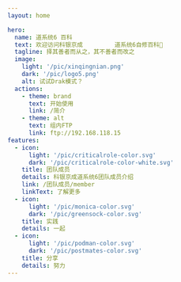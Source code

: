 ```yaml
---
layout: home

hero:
  name: 道系统6 百科
  text: 欢迎访问科银京成         道系统6自修百科💯
  tagline: 择其善者而从之，其不善者而改之
  image:
    light: '/pic/xinqingnian.png'
    dark: '/pic/logo5.png'
    alt: 试试Drak模式？
  actions:
    - theme: brand
      text: 开始使用
      link: /简介
    - theme: alt
      text: 组内FTP
      link: ftp://192.168.118.15
features:   
  - icon:
      light: '/pic/criticalrole-color.svg'
      dark: '/pic/criticalrole-color-white.svg'
    title: 团队成员
    details: 科银京成道系统6团队成员介绍
    link: /团队成员/member
    linkText: 了解更多
  - icon:
      light: '/pic/monica-color.svg'
      dark: '/pic/greensock-color.svg'
    title: 实践
    details: 一起
  - icon:
      light: '/pic/podman-color.svg'
      dark: '/pic/postmates-color.svg'
    title: 分享
    details: 努力
---
```

